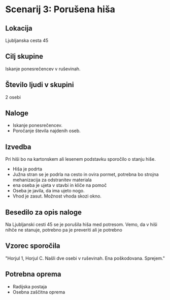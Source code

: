 # Scenarij 3: Porušena hiša

## Lokacija
Ljubljanska cesta 45

## Cilj skupine
Iskanje ponesrečencev v ruševinah.

## Število ljudi v skupini
2 osebi

## Naloge
- Iskanje ponesrečencev.
- Poročanje števila najdenih oseb.

## Izvedba
Pri hiši bo na kartonskem ali lesenem podstavku sporočilo o stanju hiše.
- Hiša je podrta
- Južna stran se je podrla na cesto in ovira pormet, potrebna bo strojna mehanizacija za odstranitev materiala
- ena oseba je ujeta v stavbi in kliče na pomoč
- Oseba je javila, da ima ujeto nogo.
- Vhod je zasut. Možnost vhoda skozi okno.


## Besedilo za opis naloge
Na Ljubljanski cesti 45 se je porušila hiša med potresom. Vemo, da v hiši nihče ne stanuje, potrebno pa je preveriti ali je potrebno

## Vzorec sporočila
"Horjul 1, Horjul C. Našli dve osebi v ruševinah. Ena poškodovana. Sprejem."

## Potrebna oprema
- Radijska postaja
- Osebna zaščitna oprema
